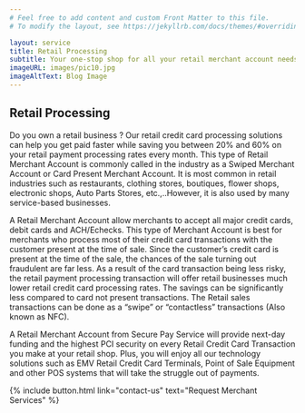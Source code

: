 ```yaml
---
# Feel free to add content and custom Front Matter to this file.
# To modify the layout, see https://jekyllrb.com/docs/themes/#overriding-theme-defaults

layout: service
title: Retail Processing
subtitle: Your one-stop shop for all your retail merchant account needs.
imageURL: images/pic10.jpg
imageAltText: Blog Image
---
```


## Retail Processing

Do you own a retail business ? Our retail credit card processing solutions can help you get paid faster while saving you between 20% and 60% on your retail payment processing rates every month. This type of Retail Merchant Account is commonly called in the industry as a Swiped Merchant Account or Card Present Merchant Account. It is most common in retail industries such as restaurants, clothing stores, boutiques, flower shops, electronic shops, Auto Parts Stores, etc.,..However, it is also used by many service-based businesses.

A Retail Merchant Account allow merchants to accept all major credit cards, debit cards and ACH/Echecks. This type of Merchant Account is best for merchants who process most of their credit card transactions with the customer present at the time of sale. Since the customer’s credit card is present at the time of the sale, the chances of the sale turning out fraudulent are far less. As a result of the card transaction being less risky, the retail payment processing transaction will offer retail businesses much lower retail credit card processing rates. The savings can be significantly less compared to card not present transactions. The Retail sales transactions can be done as a “swipe” or “contactless” transactions (Also known as NFC).

A Retail Merchant Account from Secure Pay Service will provide next-day funding and the highest PCI security on every Retail Credit Card Transaction you make at your retail shop. Plus, you will enjoy all our technology solutions such as EMV Retail Credit Card Terminals, Point of Sale Equipment and other POS systems that will take the struggle out of payments.

{% include button.html link="contact-us" text="Request Merchant Services" %}